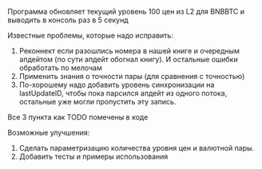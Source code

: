 Программа обновляет текущий уровень 100 цен из L2 для BNBBTC и выводить в консоль раз в 5 секунд

Известные проблемы, которые надо исправить:


1. Реконнект если разошлись номера в нашей книге и очередным апдейтом (по сути апдейт обогнал книгу). И остальные ошибки обработать по мелочам
2. Применить знания о точности пары (для сравнения с точностью)
3. По-хорошему надо добавить уровень синхронизации на lastUpdateID, чтобы пока парсился апдейт из одного потока, остальные уже могли пропустить эту запись.

Все 3 пункта как TODO помечены в коде

Возможные улучшения:

1. Сделать параметризацию количества уровня цен и валютной пары.
2. Добавить тесты и примеры использования
